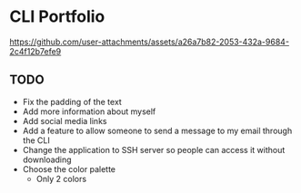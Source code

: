 # CLI Portfolio
https://github.com/user-attachments/assets/a26a7b82-2053-432a-9684-2c4f12b7efe9

## TODO
- Fix the padding of the text
- Add more information about myself
- Add social media links
- Add a feature to allow someone to send a message to my email through the CLI
- Change the application to SSH server so people can access it without downloading
- Choose the color palette
  - Only 2 colors
